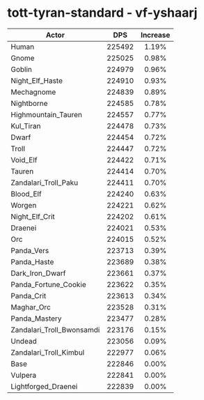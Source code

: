 # tott-tyran-standard - vf-yshaarj
| Actor | DPS | Increase |
|---|:---:|:---:|
|Human|225492|1.19%|
|Gnome|225025|0.98%|
|Goblin|224979|0.96%|
|Night_Elf_Haste|224910|0.93%|
|Mechagnome|224839|0.89%|
|Nightborne|224585|0.78%|
|Highmountain_Tauren|224557|0.77%|
|Kul_Tiran|224478|0.73%|
|Dwarf|224454|0.72%|
|Troll|224447|0.72%|
|Void_Elf|224422|0.71%|
|Tauren|224414|0.70%|
|Zandalari_Troll_Paku|224411|0.70%|
|Blood_Elf|224240|0.63%|
|Worgen|224221|0.62%|
|Night_Elf_Crit|224202|0.61%|
|Draenei|224021|0.53%|
|Orc|224015|0.52%|
|Panda_Vers|223713|0.39%|
|Panda_Haste|223689|0.38%|
|Dark_Iron_Dwarf|223661|0.37%|
|Panda_Fortune_Cookie|223622|0.35%|
|Panda_Crit|223613|0.34%|
|Maghar_Orc|223528|0.31%|
|Panda_Mastery|223477|0.28%|
|Zandalari_Troll_Bwonsamdi|223176|0.15%|
|Undead|223056|0.09%|
|Zandalari_Troll_Kimbul|222977|0.06%|
|Base|222846|0.00%|
|Vulpera|222841|0.00%|
|Lightforged_Draenei|222839|0.00%|
